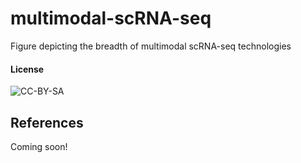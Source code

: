 # multimodal-scRNA-seq
Figure depicting the breadth of multimodal scRNA-seq technologies

#### License
![CC-BY-SA](https://i.creativecommons.org/l/by-nc-sa/4.0/88x31.png)

## References
Coming soon!
